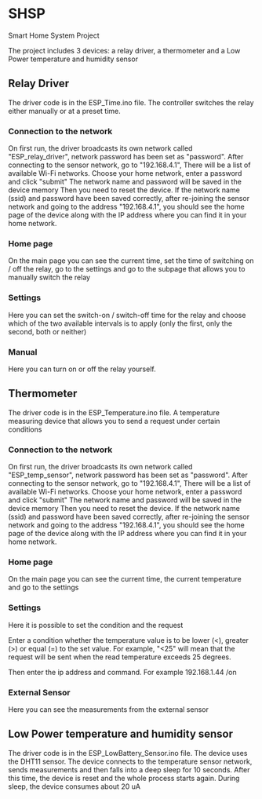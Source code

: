 # SHSP
Smart Home System Project 

The project includes 3 devices: a relay driver, a thermometer and a Low Power temperature and humidity sensor

## Relay Driver

The driver code is in the ESP_Time.ino file. The controller 
switches the relay either manually or at a preset time.

### Connection to the network

On first run, the driver broadcasts its own network called "ESP_relay_driver", network password has been set as "password".
After connecting to the sensor network, go to "192.168.4.1", There will be a list of available Wi-Fi networks.
Choose your home network, enter a password and click "submit"
The network name and password will be saved in the device memory
Then you need to reset the device.
If the network name (ssid) and password have been saved correctly,
after re-joining the sensor network and going to the address
"192.168.4.1", you should see the home page of the device along
with the IP address where you can find it in your home network.

### Home page

On the main page you can see the current time, set the time of
switching on / off the relay, go to the settings and go to the
subpage that allows you to manually switch the relay

### Settings
Here you can set the switch-on / switch-off time for the relay and
choose which of the two available intervals is to apply (only the first, only the second, both or neither)

### Manual

Here you can turn on or off the relay yourself.


## Thermometer

The driver code is in the ESP_Temperature.ino file. 
A temperature measuring device that allows you to send a request under certain conditions

### Connection to the network

On first run, the driver broadcasts its own network called "ESP_temp_sensor", network password has been set as "password".
After connecting to the sensor network, go to "192.168.4.1", There will be a list of available Wi-Fi networks.
Choose your home network, enter a password and click "submit"
The network name and password will be saved in the device memory
Then you need to reset the device.
If the network name (ssid) and password have been saved correctly,
after re-joining the sensor network and going to the address
"192.168.4.1", you should see the home page of the device along
with the IP address where you can find it in your home network.

### Home page

On the main page you can see the current time, the current temperature and go to the settings 

### Settings

Here it is possible to set the condition and the request

Enter a condition whether the temperature value is to be lower (<), greater (>) or equal (=) to the set value. For example, "<25" will mean that the request will be sent when the read temperature exceeds 25 degrees.

Then enter the ip address and command. For example 192.168.1.44 /on

### External Sensor

Here you can see the measurements from the external sensor

## Low Power temperature and humidity sensor

The driver code is in the ESP_LowBattery_Sensor.ino file. 
The device uses the DHT11 sensor. The device connects to the temperature sensor network, sends measurements and then falls into a deep sleep for 10 seconds.
After this time, the device is reset and the whole process starts again. During sleep, the device consumes about 20 uA 







